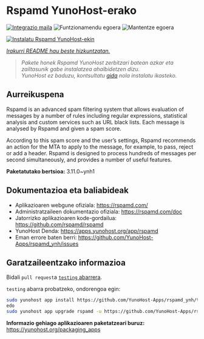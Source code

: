 <!--
Ohart ongi: README hau automatikoki sortu da <https://github.com/YunoHost/apps/tree/master/tools/readme_generator>ri esker
EZ editatu eskuz.
-->

# Rspamd YunoHost-erako

[![Integrazio maila](https://apps.yunohost.org/badge/integration/rspamd)](https://ci-apps.yunohost.org/ci/apps/rspamd/)
![Funtzionamendu egoera](https://apps.yunohost.org/badge/state/rspamd)
![Mantentze egoera](https://apps.yunohost.org/badge/maintained/rspamd)

[![Instalatu Rspamd YunoHost-ekin](https://install-app.yunohost.org/install-with-yunohost.svg)](https://install-app.yunohost.org/?app=rspamd)

*[Irakurri README hau beste hizkuntzatan.](./ALL_README.md)*

> *Pakete honek Rspamd YunoHost zerbitzari batean azkar eta zailtasunik gabe instalatzea ahalbidetzen dizu.*  
> *YunoHost ez baduzu, kontsultatu [gida](https://yunohost.org/install) nola instalatu ikasteko.*

## Aurreikuspena

Rspamd is an advanced spam filtering system that allows evaluation of messages by a number of rules including regular expressions, statistical analysis and custom services such as URL black lists. Each message is analysed by Rspamd and given a spam score.

According to this spam score and the user’s settings, Rspamd recommends an action for the MTA to apply to the message, for example, to pass, reject or add a header. Rspamd is designed to process hundreds of messages per second simultaneously, and provides a number of useful features.


**Paketatutako bertsioa:** 3.11.0~ynh1
## Dokumentazioa eta baliabideak

- Aplikazioaren webgune ofiziala: <https://rspamd.com/>
- Administratzaileen dokumentazio ofiziala: <https://rspamd.com/doc>
- Jatorrizko aplikazioaren kode-gordailua: <https://github.com/rspamd/rspamd>
- YunoHost Denda: <https://apps.yunohost.org/app/rspamd>
- Eman errore baten berri: <https://github.com/YunoHost-Apps/rspamd_ynh/issues>

## Garatzaileentzako informazioa

Bidali `pull request`a [`testing` abarrera](https://github.com/YunoHost-Apps/rspamd_ynh/tree/testing).

`testing` abarra probatzeko, ondorengoa egin:

```bash
sudo yunohost app install https://github.com/YunoHost-Apps/rspamd_ynh/tree/testing --debug
edo
sudo yunohost app upgrade rspamd -u https://github.com/YunoHost-Apps/rspamd_ynh/tree/testing --debug
```

**Informazio gehiago aplikazioaren paketatzeari buruz:** <https://yunohost.org/packaging_apps>
